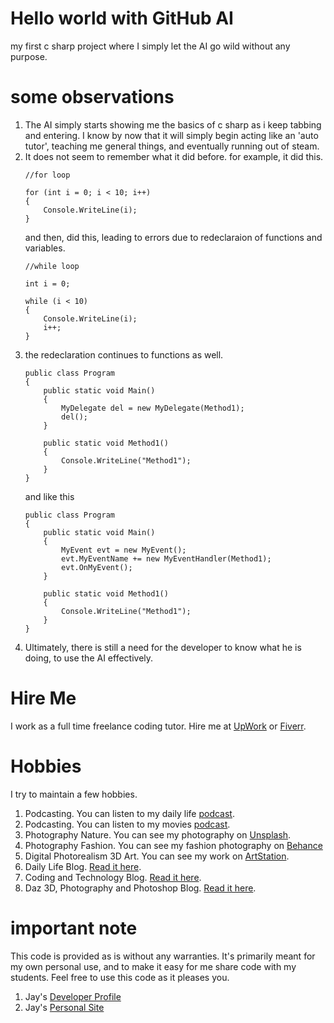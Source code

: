 # Hello world with GitHub AI

my first c sharp project where I simply let the AI go wild without any purpose.

# some observations

1. The AI simply starts showing me the basics of c sharp as i keep tabbing and entering. I know by now that it will simply begin acting like an 'auto tutor', teaching me general things, and eventually running out of steam. 
1. It does not seem to remember what it did before. for example, it did this.
    ```
    //for loop

    for (int i = 0; i < 10; i++)
    {
        Console.WriteLine(i);
    }
    ```
    and then, did this, leading to errors due to redeclaraion of functions and variables.
    ```
    //while loop

    int i = 0;

    while (i < 10)
    {
        Console.WriteLine(i);
        i++;
    }
    ```
1. the redeclaration continues to functions as well.
    ```
    public class Program
    {
        public static void Main()
        {
            MyDelegate del = new MyDelegate(Method1);
            del();
        }

        public static void Method1()
        {
            Console.WriteLine("Method1");
        }
    }
    ```
    and like this
    ```
    public class Program
    {
        public static void Main()
        {
            MyEvent evt = new MyEvent();
            evt.MyEventName += new MyEventHandler(Method1);
            evt.OnMyEvent();
        }

        public static void Method1()
        {
            Console.WriteLine("Method1");
        }
    }    
    ```
1. Ultimately, there is still a need for the developer to know what he is doing, to use the AI effectively.

# Hire Me

I work as a full time freelance coding tutor. Hire me at [UpWork](https://www.upwork.com/fl/vijayasimhabr) or [Fiverr](https://www.fiverr.com/jay_codeguy). 

# Hobbies

I try to maintain a few hobbies.

1. Podcasting. You can listen to my daily life [podcast](https://stories.thechalakas.com/listen-to-podcast/).
1. Podcasting. You can listen to my movies [podcast](https://sandkdesignstudio.in/jays-movie-podcast/).
1. Photography Nature. You can see my photography on [Unsplash](https://unsplash.com/@jay_neeruhaaku).
1. Photography Fashion. You can see my fashion photography on [Behance](https://www.behance.net/vijayasimhabr)
1. Digital Photorealism 3D Art. You can see my work on [ArtStation](https://www.artstation.com/jay_kalenildana).
1. Daily Life Blog. [Read it here](https://medium.com/the-sanguine-tech-trainer).
1. Coding and Technology Blog. [Read it here](https://medium.com/projectwt).
1.  Daz 3D, Photography and Photoshop Blog. [Read it here](https://medium.com/random-pink-hula).

# important note 

This code is provided as is without any warranties. It's primarily meant for my own personal use, and to make it easy for me share code with my students. Feel free to use this code as it pleases you.

1. Jay's [Developer Profile](https://jay-study-nildana.github.io/developerprofile)
1. Jay's [Personal Site](https://stories.thechalakas.com/)